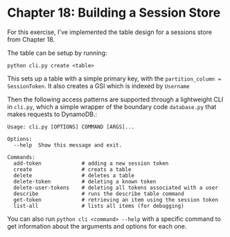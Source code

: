 # Chapter 18: Building a Session Store

For this exercise, I've implemented the table design for a sessions store from Chapter 18. 

The table can be setup by running:

```commandline
python cli.py create <table>
```

This sets up a table with a simple primary key, with the `partition_column = SessionToken`. It also creates a GSI which is indexed by `Username`

Then the following access patterns are supported through a lightweight CLI in `cli.py`, which a simple wrapper of the boundary code `database.py` that makes requests to DynamoDB.:

```commandline
Usage: cli.py [OPTIONS] COMMAND [ARGS]...

Options:
  --help  Show this message and exit.

Commands:
  add-token             # adding a new session token
  create                # creats a table
  delete                # deletes a table
  delete-token          # deleting a known token
  delete-user-tokens    # deleting all tokens associated with a user
  describe              # runs the describe table command
  get-token             # retrieving an item using the session token
  list-all              # lists all items (for debugging)
```

You can also run `python cli <command> --help` with a specific command to get information about the arguments and options for each one.